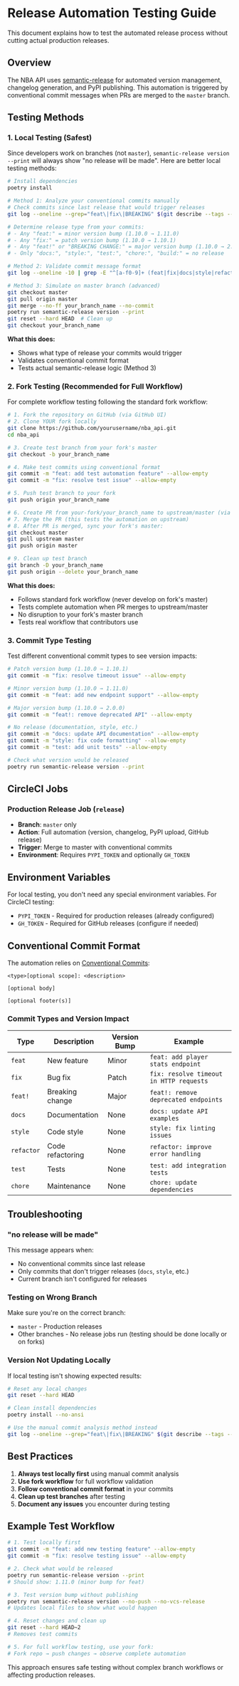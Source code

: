 # Release Automation Testing Guide

This document explains how to test the automated release process without cutting actual production releases.

## Overview

The NBA API uses [semantic-release](https://semantic-release.gitbook.io/) for automated version management, changelog generation, and PyPI publishing. This automation is triggered by conventional commit messages when PRs are merged to the `master` branch.

## Testing Methods

### 1. Local Testing (Safest)

Since developers work on branches (not `master`), `semantic-release version --print` will always show "no release will be made". Here are better local testing methods:

```bash
# Install dependencies
poetry install

# Method 1: Analyze your conventional commits manually
# Check commits since last release that would trigger releases
git log --oneline --grep="feat\|fix\|BREAKING" $(git describe --tags --abbrev=0)..HEAD

# Determine release type from your commits:
# - Any "feat:" = minor version bump (1.10.0 → 1.11.0)
# - Any "fix:" = patch version bump (1.10.0 → 1.10.1)  
# - Any "feat!" or "BREAKING CHANGE:" = major version bump (1.10.0 → 2.0.0)
# - Only "docs:", "style:", "test:", "chore:", "build:" = no release

# Method 2: Validate commit message format
git log --oneline -10 | grep -E "^[a-f0-9]+ (feat|fix|docs|style|refactor|test|chore|build|ci)(\(.+\))?:"

# Method 3: Simulate on master branch (advanced)
git checkout master
git pull origin master
git merge --no-ff your_branch_name --no-commit
poetry run semantic-release version --print
git reset --hard HEAD  # Clean up
git checkout your_branch_name
```

**What this does:**
- Shows what type of release your commits would trigger
- Validates conventional commit format
- Tests actual semantic-release logic (Method 3)

### 2. Fork Testing (Recommended for Full Workflow)

For complete workflow testing following the standard fork workflow:

```bash
# 1. Fork the repository on GitHub (via GitHub UI)
# 2. Clone YOUR fork locally
git clone https://github.com/yourusername/nba_api.git
cd nba_api

# 3. Create test branch from your fork's master
git checkout -b your_branch_name

# 4. Make test commits using conventional format
git commit -m "feat: add test automation feature" --allow-empty
git commit -m "fix: resolve test issue" --allow-empty

# 5. Push test branch to your fork
git push origin your_branch_name

# 6. Create PR from your-fork/your_branch_name to upstream/master (via GitHub UI)
# 7. Merge the PR (this tests the automation on upstream)
# 8. After PR is merged, sync your fork's master:
git checkout master
git pull upstream master
git push origin master

# 9. Clean up test branch
git branch -D your_branch_name
git push origin --delete your_branch_name
```

**What this does:**
- Follows standard fork workflow (never develop on fork's master)
- Tests complete automation when PR merges to upstream/master
- No disruption to your fork's master branch
- Tests real workflow that contributors use

### 3. Commit Type Testing

Test different conventional commit types to see version impacts:

```bash
# Patch version bump (1.10.0 → 1.10.1)
git commit -m "fix: resolve timeout issue" --allow-empty

# Minor version bump (1.10.0 → 1.11.0)  
git commit -m "feat: add new endpoint support" --allow-empty

# Major version bump (1.10.0 → 2.0.0)
git commit -m "feat!: remove deprecated API" --allow-empty

# No release (documentation, style, etc.)
git commit -m "docs: update API documentation" --allow-empty
git commit -m "style: fix code formatting" --allow-empty
git commit -m "test: add unit tests" --allow-empty

# Check what version would be released
poetry run semantic-release version --print
```

## CircleCI Jobs

### Production Release Job (`release`)
- **Branch**: `master` only
- **Action**: Full automation (version, changelog, PyPI upload, GitHub release)
- **Trigger**: Merge to master with conventional commits
- **Environment**: Requires `PYPI_TOKEN` and optionally `GH_TOKEN`

## Environment Variables

For local testing, you don't need any special environment variables. For CircleCI testing:

- `PYPI_TOKEN` - Required for production releases (already configured)
- `GH_TOKEN` - Required for GitHub releases (configure if needed)

## Conventional Commit Format

The automation relies on [Conventional Commits](https://www.conventionalcommits.org/):

```
<type>[optional scope]: <description>

[optional body]

[optional footer(s)]
```

### Commit Types and Version Impact

| Type | Description | Version Bump | Example |
|------|-------------|--------------|---------|
| `feat` | New feature | Minor | `feat: add player stats endpoint` |
| `fix` | Bug fix | Patch | `fix: resolve timeout in HTTP requests` |
| `feat!` | Breaking change | Major | `feat!: remove deprecated endpoints` |
| `docs` | Documentation | None | `docs: update API examples` |
| `style` | Code style | None | `style: fix linting issues` |
| `refactor` | Code refactoring | None | `refactor: improve error handling` |
| `test` | Tests | None | `test: add integration tests` |
| `chore` | Maintenance | None | `chore: update dependencies` |

## Troubleshooting

### "no release will be made"
This message appears when:
- No conventional commits since last release
- Only commits that don't trigger releases (`docs`, `style`, etc.)
- Current branch isn't configured for releases

### Testing on Wrong Branch
Make sure you're on the correct branch:
- `master` - Production releases  
- Other branches - No release jobs run (testing should be done locally or on forks)

### Version Not Updating Locally
If local testing isn't showing expected results:
```bash
# Reset any local changes
git reset --hard HEAD

# Clean install dependencies
poetry install --no-ansi

# Use the manual commit analysis method instead
git log --oneline --grep="feat\|fix\|BREAKING" $(git describe --tags --abbrev=0)..HEAD
```

## Best Practices

1. **Always test locally first** using manual commit analysis
2. **Use fork workflow** for full workflow validation
3. **Follow conventional commit format** in your commits
4. **Clean up test branches** after testing
5. **Document any issues** you encounter during testing

## Example Test Workflow

```bash
# 1. Test locally first
git commit -m "feat: add new testing feature" --allow-empty
git commit -m "fix: resolve testing issue" --allow-empty

# 2. Check what would be released
poetry run semantic-release version --print
# Should show: 1.11.0 (minor bump for feat)

# 3. Test version bump without publishing
poetry run semantic-release version --no-push --no-vcs-release
# Updates local files to show what would happen

# 4. Reset changes and clean up
git reset --hard HEAD~2
# Removes test commits

# 5. For full workflow testing, use your fork:
# Fork repo → push changes → observe complete automation
```

This approach ensures safe testing without complex branch workflows or affecting production releases.